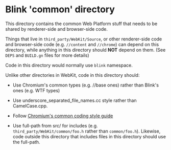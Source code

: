 # Blink 'common' directory

This directory contains the common Web Platform stuff that needs to be shared
by renderer-side and browser-side code.

Things that live in `third_party/WebKit/Source`, or other renderer-side code
and browser-side code (e.g. `//content` and `//chrome`) can depend on this
directory, while anything in this directory should **NOT** depend on them.
(See `DEPS` and `BUILD.gn` files for more details)

Code in this directory would normally use `blink` namespace.

Unlike other directories in WebKit, code in this directory should:

* Use Chromium's common types (e.g. //base ones) rather than Blink's ones
  (e.g. WTF types)

* Use underscore_separated_file_names.cc style rather than CamelCase.cpp.

* Follow [Chromium's common coding style guide](https://chromium.googlesource.com/chromium/src/+/master/styleguide/c++/c++.md)

* Use full-path from src/ for includes (e.g. `third_party/WebKit/common/foo.h`
  rather than `common/foo.h`). Likewise, code outside this directory that
  includes files in this directory should use the full-path.
